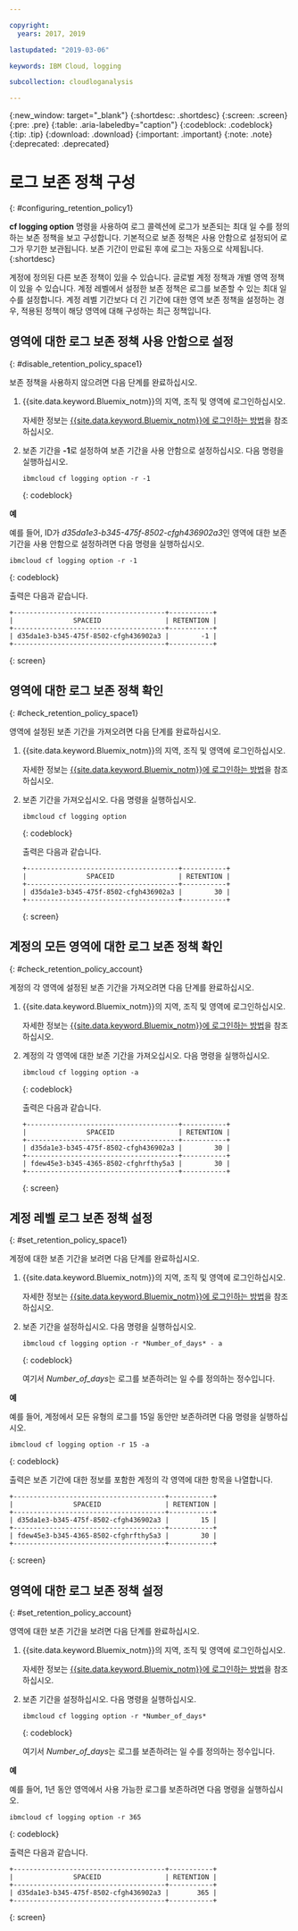 ```yaml
---

copyright:
  years: 2017, 2019

lastupdated: "2019-03-06"

keywords: IBM Cloud, logging

subcollection: cloudloganalysis

---
```


{:new_window: target="_blank"}
{:shortdesc: .shortdesc}
{:screen: .screen}
{:pre: .pre}
{:table: .aria-labeledby="caption"}
{:codeblock: .codeblock}
{:tip: .tip}
{:download: .download}
{:important: .important}
{:note: .note}
{:deprecated: .deprecated}

# 로그 보존 정책 구성
{: #configuring_retention_policy1}

**cf logging option** 명령을 사용하여 로그 콜렉션에 로그가 보존되는 최대 일 수를 정의하는 보존 정책을 보고 구성합니다. 기본적으로 보존 정책은 사용 안함으로 설정되어 로그가 무기한 보관됩니다. 보존 기간이 만료된 후에 로그는 자동으로 삭제됩니다. 
{:shortdesc}

계정에 정의된 다른 보존 정책이 있을 수 있습니다. 글로벌 계정 정책과 개별 영역 정책이 있을 수 있습니다. 계정 레벨에서 설정한 보존 정책은 로그를 보존할 수 있는 최대 일 수를 설정합니다. 계정 레벨 기간보다 더 긴 기간에 대한 영역 보존 정책을 설정하는 경우, 적용된 정책이 해당 영역에 대해 구성하는 최근 정책입니다. 


## 영역에 대한 로그 보존 정책 사용 안함으로 설정
{: #disable_retention_policy_space1}

보존 정책을 사용하지 않으려면 다음 단계를 완료하십시오.

1. {{site.data.keyword.Bluemix_notm}}의 지역, 조직 및 영역에 로그인하십시오. 

    자세한 정보는 [{{site.data.keyword.Bluemix_notm}}에 로그인하는 방법](/docs/services/CloudLogAnalysis/qa?topic=cloudloganalysis-cli_qa#login)을 참조하십시오.
    
2. 보존 기간을 **-1**로 설정하여 보존 기간을 사용 안함으로 설정하십시오. 다음 명령을 실행하십시오.

    ```
    ibmcloud cf logging option -r -1
    ```
    {: codeblock}
    
**예**
    
예를 들어, ID가 *d35da1e3-b345-475f-8502-cfgh436902a3*인 영역에 대한 보존 기간을 사용 안함으로 설정하려면 다음 명령을 실행하십시오.

```
ibmcloud cf logging option -r -1
```
{: codeblock}

출력은 다음과 같습니다.

```
+--------------------------------------+-----------+
|               SPACEID                | RETENTION |
+--------------------------------------+-----------+
| d35da1e3-b345-475f-8502-cfgh436902a3 |        -1 |
+--------------------------------------+-----------+
```
{: screen} 



## 영역에 대한 로그 보존 정책 확인
{: #check_retention_policy_space1}

영역에 설정된 보존 기간을 가져오려면 다음 단계를 완료하십시오.

1. {{site.data.keyword.Bluemix_notm}}의 지역, 조직 및 영역에 로그인하십시오. 

    자세한 정보는 [{{site.data.keyword.Bluemix_notm}}에 로그인하는 방법](/docs/services/CloudLogAnalysis/qa?topic=cloudloganalysis-cli_qa#login)을 참조하십시오.
    
2. 보존 기간을 가져오십시오. 다음 명령을 실행하십시오.

    ```
    ibmcloud cf logging option
    ```
    {: codeblock}

    출력은 다음과 같습니다.

    ```
    +--------------------------------------+-----------+
    |               SPACEID                | RETENTION |
    +--------------------------------------+-----------+
    | d35da1e3-b345-475f-8502-cfgh436902a3 |        30 |
    +--------------------------------------+-----------+
    ```
    {: screen}
    

## 계정의 모든 영역에 대한 로그 보존 정책 확인
{: #check_retention_policy_account}

계정의 각 영역에 설정된 보존 기간을 가져오려면 다음 단계를 완료하십시오.

1. {{site.data.keyword.Bluemix_notm}}의 지역, 조직 및 영역에 로그인하십시오. 

    자세한 정보는 [{{site.data.keyword.Bluemix_notm}}에 로그인하는 방법](/docs/services/CloudLogAnalysis/qa?topic=cloudloganalysis-cli_qa#login)을 참조하십시오.
    
2. 계정의 각 영역에 대한 보존 기간을 가져오십시오. 다음 명령을 실행하십시오.

    ```
    ibmcloud cf logging option -a
    ```
    {: codeblock}

    출력은 다음과 같습니다.

    ```
    +--------------------------------------+-----------+
    |               SPACEID                | RETENTION |
    +--------------------------------------+-----------+
    | d35da1e3-b345-475f-8502-cfgh436902a3 |        30 |
    +--------------------------------------+-----------+
    | fdew45e3-b345-4365-8502-cfghrfthy5a3 |        30 |
    +--------------------------------------+-----------+
    ```
    {: screen}
    

## 계정 레벨 로그 보존 정책 설정
{: #set_retention_policy_space1}

계정에 대한 보존 기간을 보려면 다음 단계를 완료하십시오.

1. {{site.data.keyword.Bluemix_notm}}의 지역, 조직 및 영역에 로그인하십시오. 

    자세한 정보는 [{{site.data.keyword.Bluemix_notm}}에 로그인하는 방법](/docs/services/CloudLogAnalysis/qa?topic=cloudloganalysis-cli_qa#login)을 참조하십시오.
    
2. 보존 기간을 설정하십시오. 다음 명령을 실행하십시오.

    ```
    ibmcloud cf logging option -r *Number_of_days* - a
    ```
    {: codeblock}
    
    여기서 *Number_of_days*는 로그를 보존하려는 일 수를 정의하는 정수입니다. 
    
    
**예**
    
예를 들어, 계정에서 모든 유형의 로그를 15일 동안만 보존하려면 다음 명령을 실행하십시오.

```
ibmcloud cf logging option -r 15 -a
```
{: codeblock}

출력은 보존 기간에 대한 정보를 포함한 계정의 각 영역에 대한 항목을 나열합니다.

```
+--------------------------------------+-----------+
|               SPACEID                | RETENTION |
+--------------------------------------+-----------+
| d35da1e3-b345-475f-8502-cfgh436902a3 |        15 |
+--------------------------------------+-----------+
| fdew45e3-b345-4365-8502-cfghrfthy5a3 |        30 |
+--------------------------------------+-----------+
```
{: screen}

## 영역에 대한 로그 보존 정책 설정
{: #set_retention_policy_account}

영역에 대한 보존 기간을 보려면 다음 단계를 완료하십시오.

1. {{site.data.keyword.Bluemix_notm}}의 지역, 조직 및 영역에 로그인하십시오. 

    자세한 정보는 [{{site.data.keyword.Bluemix_notm}}에 로그인하는 방법](/docs/services/CloudLogAnalysis/qa?topic=cloudloganalysis-cli_qa#login)을 참조하십시오.
    
2. 보존 기간을 설정하십시오. 다음 명령을 실행하십시오.

    ```
    ibmcloud cf logging option -r *Number_of_days*
    ```
    {: codeblock}
    
    여기서 *Number_of_days*는 로그를 보존하려는 일 수를 정의하는 정수입니다.
    
    
**예**
    
예를 들어, 1년 동안 영역에서 사용 가능한 로그를 보존하려면 다음 명령을 실행하십시오.

```
ibmcloud cf logging option -r 365
```
{: codeblock}

출력은 다음과 같습니다.

```
+--------------------------------------+-----------+
|               SPACEID                | RETENTION |
+--------------------------------------+-----------+
| d35da1e3-b345-475f-8502-cfgh436902a3 |       365 |
+--------------------------------------+-----------+
```
{: screen}



